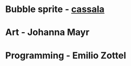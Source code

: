 # Bubble sprite - [cassala](https://cassala.itch.io/bubble-sprites)
# Art - Johanna Mayr
# Programming - Emilio Zottel
